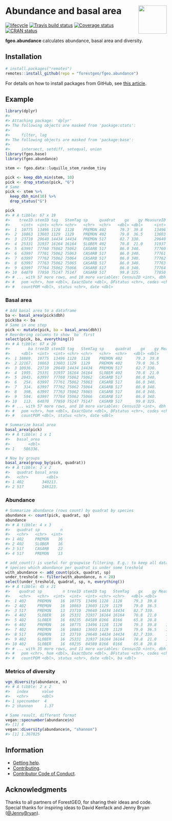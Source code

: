 
<!-- README.md is generated from README.Rmd. Please edit that file -->

# <img src="https://i.imgur.com/m8FNhQR.png" align="right" height=88 /> Abundance and basal area

[![lifecycle](https://img.shields.io/badge/lifecycle-experimental-orange.svg)](https://www.tidyverse.org/lifecycle/#experimental)
[![Travis build
status](https://travis-ci.org/forestgeo/fgeo.abundance.svg?branch=master)](https://travis-ci.org/forestgeo/fgeo.abundance)
[![Coverage
status](https://codecov.io/gh/forestgeo/fgeo.abundance/branch/master/graph/badge.svg)](https://codecov.io/github/forestgeo/fgeo.abundance?branch=master)
[![CRAN
status](http://www.r-pkg.org/badges/version/fgeo.abundance)](https://cran.r-project.org/package=fgeo.abundance)

**fgeo.abundance** calculates abundance, basal area and diversity.

## Installation

``` r
# install.packages("remotes")
remotes::install_github(repo = "forestgeo/fgeo.abundance")
```

For details on how to install packages from GitHub, see [this
article](https://goo.gl/dQKEeg).

## Example

``` r
library(dplyr)
#> 
#> Attaching package: 'dplyr'
#> The following objects are masked from 'package:stats':
#> 
#>     filter, lag
#> The following objects are masked from 'package:base':
#> 
#>     intersect, setdiff, setequal, union
library(fgeo.base)
library(fgeo.abundance)

stem <- fgeo.data::luquillo_stem_random_tiny
```

``` r
pick <- keep_dbh_min(stem, 10)
pick <- drop_status(pick, "G")
# Same
pick <- stem %>% 
  keep_dbh_min(10) %>% 
  drop_status("G")

pick
#> # A tibble: 67 x 19
#>    treeID stemID tag   StemTag sp     quadrat    gx    gy MeasureID
#>     <int>  <int> <chr> <chr>   <chr>  <chr>   <dbl> <dbl>     <int>
#>  1  10775  13496 1128  1128    PREMON 402      79.3  39.8     13496
#>  2  10863  13603 1129  1129    PREMON 402      79.0  36.5     13603
#>  3  23710  29640 14434 14434   PREMON 517      82.7 330.      29640
#>  4  25331  31937 16164 16164   SLOBER 402      70.8  21.0     31937
#>  5  63997  77760 75062 75062   CASARB 517      86.0 340.      77760
#>  6  63997  77761 75062 75063   CASARB 517      86.0 340.      77761
#>  7  63997  77762 75062 75064   CASARB 517      86.0 340.      77762
#>  8  63997  77763 75062 75065   CASARB 517      86.0 340.      77763
#>  9  63997  77764 75062 75066   CASARB 517      86.0 340.      77764
#> 10  64070  77850 75147 75147   CASARB 517      99.8 325.      77850
#> # ... with 57 more rows, and 10 more variables: CensusID <int>, dbh <dbl>,
#> #   pom <chr>, hom <dbl>, ExactDate <dbl>, DFstatus <chr>, codes <chr>,
#> #   countPOM <dbl>, status <chr>, date <dbl>
```

### Basal area

``` r
# Add basal area to a dataframe
ba <- basal_area(pick$dbh)
pick$ba <- ba
# Same in one step
pick <- mutate(pick, ba = basal_area(dbh))
# Reordering columns to show `ba` first
select(pick, ba, everything())
#> # A tibble: 67 x 20
#>        ba treeID stemID tag   StemTag sp     quadrat    gx    gy MeasureID
#>     <dbl>  <int>  <int> <chr> <chr>   <chr>  <chr>   <dbl> <dbl>     <int>
#>  1 18869.  10775  13496 1128  1128    PREMON 402      79.3  39.8     13496
#>  2 22167.  10863  13603 1129  1129    PREMON 402      79.0  36.5     13603
#>  3 10936.  23710  29640 14434 14434   PREMON 517      82.7 330.      29640
#>  4  1995.  25331  31937 16164 16164   SLOBER 402      70.8  21.0     31937
#>  5  2043.  63997  77760 75062 75062   CASARB 517      86.0 340.      77760
#>  6   254.  63997  77761 75062 75063   CASARB 517      86.0 340.      77761
#>  7   314.  63997  77762 75062 75064   CASARB 517      86.0 340.      77762
#>  8   398.  63997  77763 75062 75065   CASARB 517      86.0 340.      77763
#>  9   594.  63997  77764 75062 75066   CASARB 517      86.0 340.      77764
#> 10   113.  64070  77850 75147 75147   CASARB 517      99.8 325.      77850
#> # ... with 57 more rows, and 10 more variables: CensusID <int>, dbh <dbl>,
#> #   pom <chr>, hom <dbl>, ExactDate <dbl>, DFstatus <chr>, codes <chr>,
#> #   countPOM <dbl>, status <chr>, date <dbl>

# Summarize basal area
basal_area(pick)
#> # A tibble: 1 x 1
#>   basal_area
#>        <dbl>
#> 1    586336.

# Now by groups
basal_area(group_by(pick, quadrat))
#> # A tibble: 2 x 2
#>   quadrat basal_area
#>   <chr>        <dbl>
#> 1 402        340213.
#> 2 517        246123.
```

### Abundance

``` r
# Summarize abundance (rows count) by quadrat by species
abundance <- count(pick, quadrat, sp)
abundance
#> # A tibble: 4 x 3
#>   quadrat sp         n
#>   <chr>   <chr>  <int>
#> 1 402     PREMON    16
#> 2 402     SLOBER    16
#> 3 517     CASARB    22
#> 4 517     PREMON    13

# add_count() is useful for groupwise filtering. E.g.: to keep all data from
# species which abundance per quadrat is under some treshold
with_abundance <- add_count(pick, quadrat, sp)
under_treshold <- filter(with_abundance, n < 20)
select(under_treshold, quadrat, sp, n, everything())
#> # A tibble: 45 x 21
#>    quadrat sp         n treeID stemID tag   StemTag    gx    gy MeasureID
#>    <chr>   <chr>  <int>  <int>  <int> <chr> <chr>   <dbl> <dbl>     <int>
#>  1 402     PREMON    16  10775  13496 1128  1128     79.3  39.8     13496
#>  2 402     PREMON    16  10863  13603 1129  1129     79.0  36.5     13603
#>  3 517     PREMON    13  23710  29640 14434 14434    82.7 330.      29640
#>  4 402     SLOBER    16  25331  31937 16164 16164    70.8  21.0     31937
#>  5 402     SLOBER    16  69235  84589 8166  8166     65.8  20.8     84589
#>  6 402     PREMON    16  10775  13496 1128  1128     79.3  39.8    116871
#>  7 402     PREMON    16  10863  13603 1129  1129     79.0  36.5    116978
#>  8 517     PREMON    13  23710  29640 14434 14434    82.7 330.     133014
#>  9 402     SLOBER    16  25331  31937 16164 16164    70.8  21.0    135311
#> 10 402     SLOBER    16  69235  84589 8166  8166     65.8  20.8    187959
#> # ... with 35 more rows, and 11 more variables: CensusID <int>, dbh <dbl>,
#> #   pom <chr>, hom <dbl>, ExactDate <dbl>, DFstatus <chr>, codes <chr>,
#> #   countPOM <dbl>, status <chr>, date <dbl>, ba <dbl>
```

### Metrics of diversity

``` r
vgn_diversity(abundance, n)
#> # A tibble: 2 x 2
#>   index      value
#>   <chr>      <dbl>
#> 1 specnumber  4   
#> 2 shannon     1.37

# Same result, different format
vegan::specnumber(abundance$n)
#> [1] 4
vegan::diversity(abundance$n, "shannon")
#> [1] 1.367825
```

## Information

  - [Getting help](SUPPORT.md).
  - [Contributing](CONTRIBUTING.md).
  - [Contributor Code of Conduct](CODE_OF_CONDUCT.md).

## Acknowledgments

Thanks to all partners of ForestGEO, for sharing their ideas and code.
Special thanks for inspiring ideas to David Kenfack and Jenny Bryan
([@JennyBryan](https://twitter.com/JennyBryan)).
